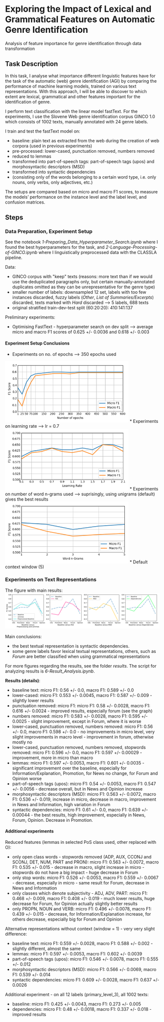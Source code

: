 # Exploring the Impact of Lexical and Grammatical Features on Automatic Genre Identification
Analysis of feature importance for genre identification through data transformation

 ## Task Description

In this task, I analyse what importance different linguistic features have for the task of the automatic (web) genre identification (AGI) by comparing the performance of machine learning models, trained on various text representations. With this approach, I will be able to discover to which extent are lexical, grammatical and other features important for the identification of genre.

I perform text classification with the linear model fastText. For the experiments, I use the Slovene Web genre identification corpus GINCO 1.0 which consists of 1002 texts, manually annotated with 24 genre labels.

I train and test the fastText model on:
* baseline: plain text as extracted from the web during the creation of web corpora (used in previous experiments)
* pre-processed: lower-cased, punctuation removed, numbers removed
* reduced to lemmas
* transformed into part-of-speech tags: part-of-speech tags (upos) and morphosyntactic descriptors (MSD)
* transformed into syntactic dependencies
* (consisting only of the words belonging to a certain word type, i.e. only nouns, only verbs, only adjectives, etc.)

The setups are compared based on micro and macro F1 scores, to measure the models’ performance on the instance level and the label level, and confusion matrices.

## Steps

### Data Preparation, Experiment Setup
See the notebook *1-Preparing_Data_Hyperparameter_Search.ipynb* where I found the best hyperparameters for the task, and *2-Language-Processing-of-GINCO.ipynb* where I linguistically preprocessed data with the CLASSLA pipeline.

Data:
* GINCO corpus with "keep" texts (reasons: more text than if we would use the deduplicated paragraphs only, but certain manually-annotated duplicates omitted as they can be unrepresentative for the genre type)
* smaller number of labels: downsampled 12 set, labels with too few instances discarded, fuzzy labels (*Other*, *List of Summaries/Excerpts*) discarded, texts marked with *Hard* discarded --> 5 labels, 688 texts
* original stratified train-dev-test split (60:20:20): 410:141:137

Preliminary experiments:
* Optimising FastText - hyperparameter search on dev split --> average micro and macro F1 scores of 0.625 +/- 0.0036 and 0.618 +/- 0.003

#### Experiment Setup Conclusions
* Experiments on no. of epochs --> 350 epochs used
<img style="width:80%" src="experimental-setup-results\Number-of-epochs.png">
* Experiments on learning rate --> lr = 0.7
<img style="width:80%" src="experimental-setup-results\Learning-rate.png">
* Experiments on number of word n-grams used --> suprisingly, using unigrams (default) gives the best results
<img style="width:80%" src="experimental-setup-results\Ngrams.png">
* Default context window (5)

### Experiments on Text Representations

The figure with main results:
<img style="width:100%" src="results\baseline-versus-linguistic-processing2.png">

Main conclusions:
* the best textual representation is syntactic dependencies.
* some genre labels favor lexical textual representations, others, such as *Forum* are better classified when using grammatical representations


For more figures regarding the results, see the folder *results*. The script for analyzing results is *6-Result_Analysis.ipynb*.

**Results (details)**:
* baseline text: micro F1: 0.56 +/- 0.0, macro F1: 0.589 +/- 0.0
* lower-cased:  micro F1: 0.553 +/- 0.0045, macro F1: 0.587 +/- 0.009 - slightly lower results
* punctuation removed: micro F1: micro F1: 0.58 +/- 0.0028, macro F1: 0.616 +/- 0.0024 - improved results, especially forum (see the graph)
* numbers removed: micro F1: 0.583 +/- 0.0028, macro F1: 0.595 +/- 0.0025 - slight improvement, except in Forum, where it is worse
* lower-cased, punctuation removed, numbers removed: micro F1: 0.56 +/- 0.0, macro F1: 0.598 +/- 0.0 - no improvements in micro level, very slight improvements in macro level - improvement in forum, otherwise mostly no
* lower-cased, punctuation removed, numbers removed, stopwords removed: micro F1: 0.596 +/- 0.0, macro F1: 0.597 +/- 0.00029 - improvement, more in micro than macro
* lemmas: micro F1: 0.597 +/- 0.0053, macro F1: 0.601 +/- 0.0035 - significant improvement over the baseline, especially for Information/Explanation, Promotion, for News no change, for Forum and Opinion worse
* part-of-speech tags (upos): micro F1: 0.54 +/- 0.0053, macro F1: 0.547 +/- 0.0056 - decrease overall, but in News and Opinion increase
* morphosyntactic descriptors (MSD): micro F1: 0.563 +/- 0.0072, macro F1: 0.536 +/- 0.019, increase in micro, decrease in macro, improvement in News and Information, high variation in Forum
* syntactic dependencies: micro F1: 0.61 +/- 0.0, macro F1: 0.639 +/- 0.00044 - the best results, high improvement, especially in News, Forum, Opinion. Decrease in Promotion.

#### Additional experiments

Reduced features (lemmas in selected PoS class used, other replaced with O):
* only open class words - stopwords removed (ADP, AUX, CCONJ and SCONJ, DET, NUM, PART and PRON): micro F1: 0.563 +/- 0.0072, macro F1: 0.535 +/- 0.015 - decrease in macro, slight increase in micro - stopwords do not have a big impact - huge decrease in Forum 
* only stop words: micro F1: 0.526 +/- 0.0053, macro F1: 0.559 +/- 0.0067 - decrease, especially in micro - same result for Forum, decrease in News and Information
* only classes which denote subjectivity - ADJ, ADV, PART: micro F1: 0.468 +/- 0.009, macro F1: 0.408 +/- 0.019 - much lower results, huge decrease for Forum, for Opinion actually slightly better results
* only PROPN, NOUN and VERB: micro F1: 0.496 +/- 0.0078, macro F1: 0.439 +/- 0.015 - decrease, for Information/Explanation increase, for others decrease, especially big for Forum and Opinion

Alternative representations without context (window = 1) - very very slight difference:
* baseline text: micro F1: 0.559 +/- 0.0028, macro F1: 0.588 +/- 0.002 - slightly different, almost the same
* lemmas: micro F1: 0.597 +/- 0.0053, macro F1: 0.602 +/- 0.0039
* part-of-speech tags (upos): micro F1: 0.546 +/- 0.0078, macro F1: 0.555 +/- 0.012
* morphosyntactic descriptors (MSD): micro F1: 0.566 +/- 0.0069, macro F1: 0.539 +/- 0.014
* syntactic dependencies: micro F1: 0.609 +/- 0.0028, macro F1: 0.637 +/- 0.0026

Additional experiment - on all 12 labels (primary_level_3), all 1002 texts:
* baseline: micro F1: 0.425 +/- 0.0043, macro F1: 0.273 +/- 0.005
* dependencies: micro F1: 0.48 +/- 0.0018, macro F1: 0.337 +/- 0.018 - improved results